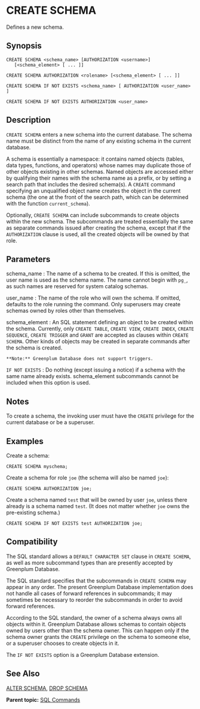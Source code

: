 # CREATE SCHEMA 

Defines a new schema.

## <a id="section2"></a>Synopsis 

``` {#sql_command_synopsis}
CREATE SCHEMA <schema_name> [AUTHORIZATION <username>] 
   [<schema_element> [ ... ]]

CREATE SCHEMA AUTHORIZATION <rolename> [<schema_element> [ ... ]]

CREATE SCHEMA IF NOT EXISTS <schema_name> [ AUTHORIZATION <user_name> ]

CREATE SCHEMA IF NOT EXISTS AUTHORIZATION <user_name>

```

## <a id="section3"></a>Description 

`CREATE SCHEMA` enters a new schema into the current database. The schema name must be distinct from the name of any existing schema in the current database.

A schema is essentially a namespace: it contains named objects \(tables, data types, functions, and operators\) whose names may duplicate those of other objects existing in other schemas. Named objects are accessed either by qualifying their names with the schema name as a prefix, or by setting a search path that includes the desired schema\(s\). A `CREATE` command specifying an unqualified object name creates the object in the current schema \(the one at the front of the search path, which can be determined with the function `current_schema`\).

Optionally, `CREATE SCHEMA` can include subcommands to create objects within the new schema. The subcommands are treated essentially the same as separate commands issued after creating the schema, except that if the `AUTHORIZATION` clause is used, all the created objects will be owned by that role.

## <a id="section4"></a>Parameters 

schema\_name
:   The name of a schema to be created. If this is omitted, the user name is used as the schema name. The name cannot begin with `pg_`, as such names are reserved for system catalog schemas.

user\_name
:   The name of the role who will own the schema. If omitted, defaults to the role running the command. Only superusers may create schemas owned by roles other than themselves.

schema\_element
:   An SQL statement defining an object to be created within the schema. Currently, only `CREATE TABLE`, `CREATE VIEW`, `CREATE INDEX`, `CREATE SEQUENCE`, `CREATE TRIGGER` and `GRANT` are accepted as clauses within `CREATE SCHEMA`. Other kinds of objects may be created in separate commands after the schema is created.

    **Note:** Greenplum Database does not support triggers.

`IF NOT EXISTS`
:   Do nothing \(except issuing a notice\) if a schema with the same name already exists. schema\_element subcommands cannot be included when this option is used.

## <a id="section5"></a>Notes 

To create a schema, the invoking user must have the `CREATE` privilege for the current database or be a superuser.

## <a id="section6"></a>Examples 

Create a schema:

```
CREATE SCHEMA myschema;
```

Create a schema for role `joe` \(the schema will also be named `joe`\):

```
CREATE SCHEMA AUTHORIZATION joe;
```

Create a schema named `test` that will be owned by user `joe`, unless there already is a schema named `test`. \(It does not matter whether `joe` owns the pre-existing schema.\)

```
CREATE SCHEMA IF NOT EXISTS test AUTHORIZATION joe;

```

## <a id="section7"></a>Compatibility 

The SQL standard allows a `DEFAULT CHARACTER SET` clause in `CREATE SCHEMA`, as well as more subcommand types than are presently accepted by Greenplum Database.

The SQL standard specifies that the subcommands in `CREATE SCHEMA` may appear in any order. The present Greenplum Database implementation does not handle all cases of forward references in subcommands; it may sometimes be necessary to reorder the subcommands in order to avoid forward references.

According to the SQL standard, the owner of a schema always owns all objects within it. Greenplum Database allows schemas to contain objects owned by users other than the schema owner. This can happen only if the schema owner grants the `CREATE` privilege on the schema to someone else, or a superuser chooses to create objects in it.

The `IF NOT EXISTS` option is a Greenplum Database extension.

## <a id="section8"></a>See Also 

[ALTER SCHEMA](ALTER_SCHEMA.html), [DROP SCHEMA](DROP_SCHEMA.html)

**Parent topic:** [SQL Commands](../sql_commands/sql_ref.html)

